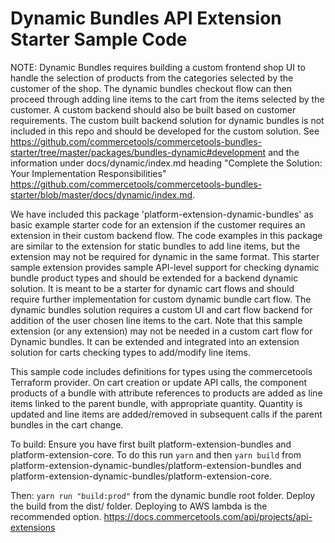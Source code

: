 # Dynamic Bundles API Extension Starter Sample Code

NOTE: Dynamic Bundles requires building a custom frontend shop UI to handle the selection of products from the categories selected by the customer of the shop. The dynamic bundles checkout flow can then proceed through adding line items to the cart from the items selected by the customer. A custom backend should also be built based on customer requirements.  The custom built backend solution for dynamic bundles is not included in this repo and should be developed for the custom solution. See https://github.com/commercetools/commercetools-bundles-starter/tree/master/packages/bundles-dynamic#development and the information under docs/dynamic/index.md heading "Complete the Solution: Your Implementation Responsibilities" https://github.com/commercetools/commercetools-bundles-starter/blob/master/docs/dynamic/index.md.

We have included this package 'platform-extension-dynamic-bundles' as basic example starter code for an extension if the customer requires an extension in their custom backend flow.  The code examples in this package are similar to the extension for static bundles to add line items, but the extension may not be required for dynamic in the same format. This starter sample extension provides sample API-level support for checking dynamic bundle product types and should be extended for a backend dynamic solution.  It is meant to be a starter for dynamic cart flows and should require further implementation for custom dynamic bundle cart flow.  The dynamic bundles solution requires a custom UI and cart flow backend for addition of the user chosen line items to the cart.  Note that this sample extension (or any extension) may not be needed in a custom cart flow for Dynamic bundles.  It can be extended and integrated into an extension solution for carts checking types to add/modify line items.

This sample code includes definitions for types using the commercetools Terraform provider. On cart creation or update API calls, the component products of a bundle with attribute references to products are added as line items linked to the parent bundle, with appropriate quantity. Quantity is updated and line items are added/removed in subsequent calls if the parent bundles in the cart change.

To build: Ensure you have first built platform-extension-bundles and platform-extension-core. To do this run `yarn` and then `yarn build` from platform-extension-dynamic-bundles/platform-extension-bundles and platform-extension-dynamic-bundles/platform-extension-core.

Then: `yarn run "build:prod"` from the dynamic bundle root folder. Deploy the build from the dist/ folder. Deploying to AWS lambda is the recommended option.
https://docs.commercetools.com/api/projects/api-extensions
